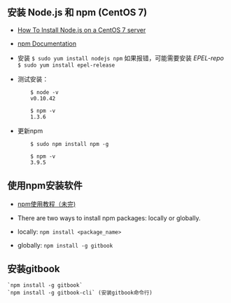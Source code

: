 

## 安装 Node.js 和 npm (CentOS 7)
    
* [How To Install Node.js on a CentOS 7 server](https://www.digitalocean.com/community/tutorials/how-to-install-node-js-on-a-centos-7-server)    
* [npm Documentation](https://docs.npmjs.com/)

* 安装
    `$ sudo yum install nodejs npm`
    如果报错，可能需要安装 *EPEL-repo*
        `$ sudo yum install epel-release`
        
* 测试安装：
    ```
        $ node -v
        v0.10.42
        
        $ npm -v
        1.3.6
    ```
* 更新npm
    ```
        $ sudo npm install npm -g
        
        $ npm -v
        3.9.5
    ```
    
## 使用npm安装软件

* [npm使用教程（未完)](http://www.cnblogs.com/stephenykk/p/4505834.html)

* There are two ways to install npm packages: locally or globally. 
* locally:
    `npm install <package_name>`
    
* globally:
    `npm install -g gitbook`
    
## 安装gitbook
    `npm install -g gitbook`
    `npm install -g gitbook-cli` (安装gitbook命令行)
